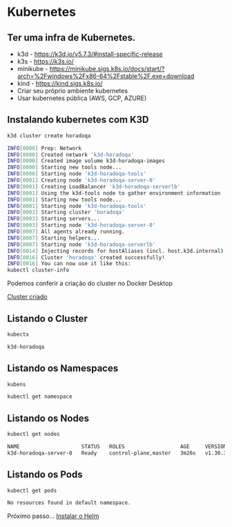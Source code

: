 # Kubernetes

## Ter uma infra de Kubernetes.

- k3d - https://k3d.io/v5.7.3/#install-specific-release
- k3s - https://k3s.io/
- minikube - https://minikube.sigs.k8s.io/docs/start/?arch=%2Fwindows%2Fx86-64%2Fstable%2F.exe+download
- kind - https://kind.sigs.k8s.io/
- Criar seu próprio ambiente kubernetes
- Usar kubernetes pública (AWS, GCP, AZURE)

## Instalando kubernetes com K3D

```bash
k3d cluster create horadoqa

INFO[0000] Prep: Network
INFO[0000] Created network 'k3d-horadoqa'
INFO[0000] Created image volume k3d-horadoqa-images
INFO[0000] Starting new tools node...
INFO[0000] Starting node 'k3d-horadoqa-tools'
INFO[0001] Creating node 'k3d-horadoqa-server-0'
INFO[0001] Creating LoadBalancer 'k3d-horadoqa-serverlb'
INFO[0001] Using the k3d-tools node to gather environment information
INFO[0001] Starting new tools node...
INFO[0001] Starting node 'k3d-horadoqa-tools'
INFO[0003] Starting cluster 'horadoqa'
INFO[0003] Starting servers...
INFO[0003] Starting node 'k3d-horadoqa-server-0'
INFO[0007] All agents already running.
INFO[0007] Starting helpers...
INFO[0007] Starting node 'k3d-horadoqa-serverlb'
INFO[0014] Injecting records for hostAliases (incl. host.k3d.internal) and for 3 network members into CoreDNS configmap...
INFO[0016] Cluster 'horadoqa' created successfully!
INFO[0016] You can now use it like this:
kubectl cluster-info
```

Podemos conferir a criação do cluster no Docker Desktop

[Cluster criado](./images/cluster-criado.png)

## Listando o Cluster

```bash
kubectx

k3d-horadoqa
```

## Listando os Namespaces

```bash
kubens

kubectl get namespace
```

## Listando os Nodes

```bash
kubectl get nodes

NAME                    STATUS   ROLES                  AGE     VERSION
k3d-horadoqa-server-0   Ready    control-plane,master   3m26s   v1.30.3+k3s1
```

## Listando os Pods

```bash
kubectl get pods

No resources found in default namespace.
```

Próximo passo... [Instalar o Helm](../helm/helm.md)

